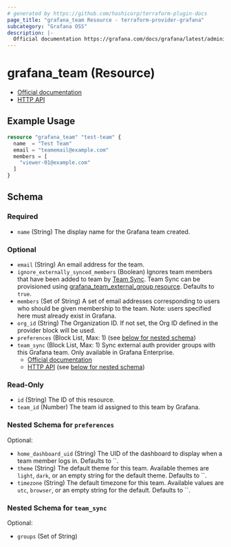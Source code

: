```yaml
---
# generated by https://github.com/hashicorp/terraform-plugin-docs
page_title: "grafana_team Resource - terraform-provider-grafana"
subcategory: "Grafana OSS"
description: |-
  Official documentation https://grafana.com/docs/grafana/latest/administration/team-management/HTTP API https://grafana.com/docs/grafana/latest/developers/http_api/team/
---
```


# grafana_team (Resource)

* [Official documentation](https://grafana.com/docs/grafana/latest/administration/team-management/)
* [HTTP API](https://grafana.com/docs/grafana/latest/developers/http_api/team/)

## Example Usage

```terraform
resource "grafana_team" "test-team" {
  name  = "Test Team"
  email = "teamemail@example.com"
  members = [
    "viewer-01@example.com"
  ]
}
```

<!-- schema generated by tfplugindocs -->
## Schema

### Required

- `name` (String) The display name for the Grafana team created.

### Optional

- `email` (String) An email address for the team.
- `ignore_externally_synced_members` (Boolean) Ignores team members that have been added to team by [Team Sync](https://grafana.com/docs/grafana/latest/setup-grafana/configure-security/configure-team-sync/).
Team Sync can be provisioned using [grafana_team_external_group resource](https://registry.terraform.io/providers/grafana/grafana/latest/docs/resources/team_external_group).
 Defaults to `true`.
- `members` (Set of String) A set of email addresses corresponding to users who should be given membership
to the team. Note: users specified here must already exist in Grafana.
- `org_id` (String) The Organization ID. If not set, the Org ID defined in the provider block will be used.
- `preferences` (Block List, Max: 1) (see [below for nested schema](#nestedblock--preferences))
- `team_sync` (Block List, Max: 1) Sync external auth provider groups with this Grafana team. Only available in Grafana Enterprise.
	* [Official documentation](https://grafana.com/docs/grafana/latest/setup-grafana/configure-security/configure-team-sync/)
	* [HTTP API](https://grafana.com/docs/grafana/latest/developers/http_api/team_sync/) (see [below for nested schema](#nestedblock--team_sync))

### Read-Only

- `id` (String) The ID of this resource.
- `team_id` (Number) The team id assigned to this team by Grafana.

<a id="nestedblock--preferences"></a>
### Nested Schema for `preferences`

Optional:

- `home_dashboard_uid` (String) The UID of the dashboard to display when a team member logs in. Defaults to ``.
- `theme` (String) The default theme for this team. Available themes are `light`, `dark`, or an empty string for the default theme. Defaults to ``.
- `timezone` (String) The default timezone for this team. Available values are `utc`, `browser`, or an empty string for the default. Defaults to ``.


<a id="nestedblock--team_sync"></a>
### Nested Schema for `team_sync`

Optional:

- `groups` (Set of String)
